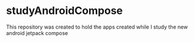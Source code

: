 # studyAndroidCompose
This repository was created to hold the apps created while I study the new android jetpack compose 
